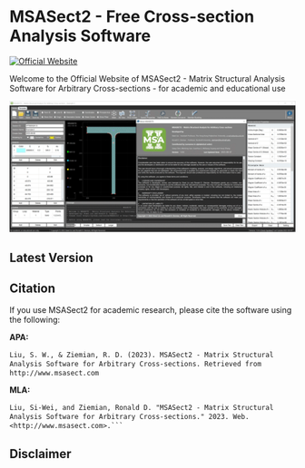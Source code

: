 # MSASect2 - Free Cross-section Analysis Software
[![Official Website](http://img.shields.io/badge/Official%20Website-www.msasect.com-blue?style=flat&logo=world&logoColor=white)](http://www.MSASect.com)

Welcome to the Official Website of MSASect2 - Matrix Structural Analysis Software for Arbitrary Cross-sections - for academic and educational use

![Screen Shot Gif](/image/Main-Page.gif)

## Latest Version


## Citation

If you use MSASect2 for academic research, please cite the software using the following:

**APA:**
```
Liu, S. W., & Ziemian, R. D. (2023). MSASect2 - Matrix Structural Analysis Software for Arbitrary Cross-sections. Retrieved from http://www.msasect.com
```
**MLA:**
```
Liu, Si-Wei, and Ziemian, Ronald D. "MSASect2 - Matrix Structural Analysis Software for Arbitrary Cross-sections." 2023. Web. <http://www.msasect.com>.```
```

## Disclaimer

